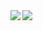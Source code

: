 <a href="https://github.com/anuraghazra/github-readme-stats">
  <img align="left" src="https://github-readme-stats.vercel.app/api?username=nonaka-tlb&count_private=true&show_icons=true&theme=great-gatsby" />
</a>
<a href="https://github.com/anuraghazra/github-readme-stats">
  <img align="left" src="https://github-readme-stats.vercel.app/api/top-langs/?username=zizi4n5&theme=great-gatsby" />
</a>
